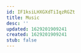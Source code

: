 ```yaml
---
id: IF1ksiLHXGXdTiIqzRGZt
title: Music
desc: ''
updated: 1629201909241
created: 1629201909241
stub: false
---
```


